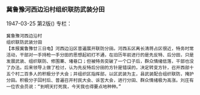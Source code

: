 ### 冀鲁豫河西边沿村组织联防武装分田

1947-03-25
第2版()
专栏：

    冀鲁豫河西边沿村
    组织联防武装分田
    【本报冀鲁豫廿三日电】河西边沿区普遍展开联防分田。河西五区离长清蒋占区很近，特务时常活动，干部对一手持枪一手分田的思想起初打不通，在旧历年前进行的是先反特、后分田，只是发展武装、组织联防、修围寨、堵巷口；但被特务突破了一个口子后，群众情绪低落，干部也没了办法。后来领导上做了检讨，认为先反特后分田的方针是错误的，决定转变方针，召开西部十五个村二百多人的积极分子大会；并组织区指挥部，以区武装为主，县武装配合组织联防，掩护分田。积极分子回村后、普遍召开村民大会、诉苦大会，进行分田、群众情绪极为高涨。刘庄有一位农会员说：“到明天打死我，今天我也得要点地种种。”
